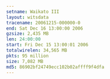 ```yaml
---
setname: Waikato III
layout: witsdata
tracename: 20061215-000000-0
end: Sat Dec 16 13:00:00 2006
gzsize: 2,435 MB
len: 24:00:00
start: Fri Dec 15 13:00:01 2006
totalwirelen: 34,565 MB
pkts: 95 million
size: 7,082 MB
md5: 86902bf24749ecc102b02affff9f4dfa
---
```

